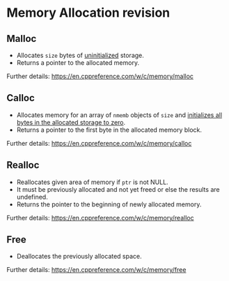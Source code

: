# Memory Allocation revision

## Malloc

- Allocates `size` bytes of <u>uninitialized</u> storage.
- Returns a pointer to the allocated memory.

Further details: https://en.cppreference.com/w/c/memory/malloc

## Calloc

- Allocates memory for an array of `nmemb` objects of `size` and <u>initializes all bytes in the allocated storage to zero</u>.
- Returns a pointer to the first byte in the allocated memory block.

Further details: https://en.cppreference.com/w/c/memory/calloc

## Realloc

- Reallocates given area of memory if `ptr` is not NULL.
- It must be previously allocated and not yet freed or else the results are undefined.
- Returns the pointer to the beginning of newly allocated memory.

Further details: https://en.cppreference.com/w/c/memory/realloc

## Free

- Deallocates the previously allocated space.

Further details: https://en.cppreference.com/w/c/memory/free
